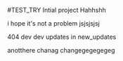 #TEST_TRY Intial project
Hahhshh

i hope it's not a problem
jsjsjsjsj

404
dev dev
updates in new_updates

anotthere chanag
changegegegegeg
